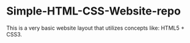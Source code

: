 # Simple-HTML-CSS-Website-repo
This is a very basic website layout that utilizes concepts like: HTML5 + CSS3.
